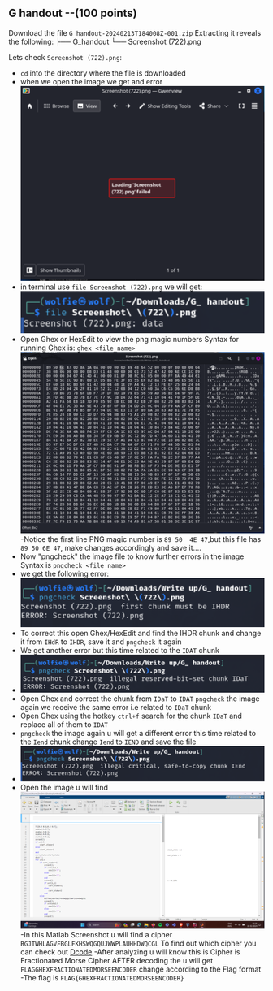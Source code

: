 ## G handout --(100 points)
Download the file `G_handout-20240213T184008Z-001.zip` Extracting it reveals the following:
├── G_handout
    └── Screenshot (722).png
 
 Lets check `Screenshot (722).png`:
 - `cd` into the directory where the file is downloaded
 - when we open the image we get and error 
 ![A ss of the error](IMG/error1.png)
- in terminal use `file Screenshot (722).png` we will get:
![ss of the file error ](IMG/File_error.png)
- Open Ghex or HexEdit to view the png magic numbers 
Syntax for running Ghex is:
`ghex <file_name>`
![ss of ghex png error](IMG/ghex_png.png)
-Notice the first line PNG magic number is `89 50  4E 47`,but this file has `89 50 6E 47`, make changes accordingly and save it....
- Now "pngcheck" the image file to know further errors in the image 
Syntax is `pngcheck <file_name>`
- we get the following error:
![ss of the IHdR error](IMG/IHdR_error.png)
- To correct this open Ghex/HexEdit and find the IHDR chunk  and change it from `IHdR` to `IHDR`, save it and `pngcheck` it again
- We get another error but this time related to the `IDAT` chunk 
- ![ss of the IDaT error](IMG/IDaT_error.png)
- Open Ghex and correct the chunk from `IDaT` to `IDAT`
`pngcheck` the image again we receive the same error i.e related to `IDaT` chunk
- Open Ghex using the hotkey `ctrl+f` search for the chunk `IDaT` and replace all of them to `IDAT`
- `pngcheck` the image again u will get a different error this time related to the `Iend` chunk
change `Iend` to `IEND` and save the file
- ![ss of Iend error](IMG/IEnd_error.png)
- Open the image u will find 
![ss of the final image](IMG/final_image.png)
-In this Matlab Screenshot u will find a cipher `BGJTWHLAGVFBGLFKHSWQGQUJWWPLAUHHDWQCGL`
To find out which cipher you can check out [Dcode](https://www.dcode.fr/cipher-identifier)
-After analyzing u will know this is Cipher is Fractionated Morse Cipher
AFTER decoding the u will get `FLAGGHEXFRACTIONATEDMORSEENCODER`
change according to the Flag format
-The flag is `FLAG{GHEXFRACTIONATEDMORSEENCODER}`
